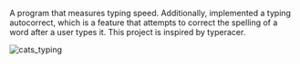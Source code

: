 A program that measures typing speed. Additionally, implemented a typing autocorrect, which is a feature that attempts to correct the spelling of a word after a user types it. This project is inspired by typeracer.

![cats_typing](https://github.com/veryzenzain/Autocorrected-Typing-Software/assets/24355252/6962baf6-798a-4c4d-be99-07cc814a1d60)

